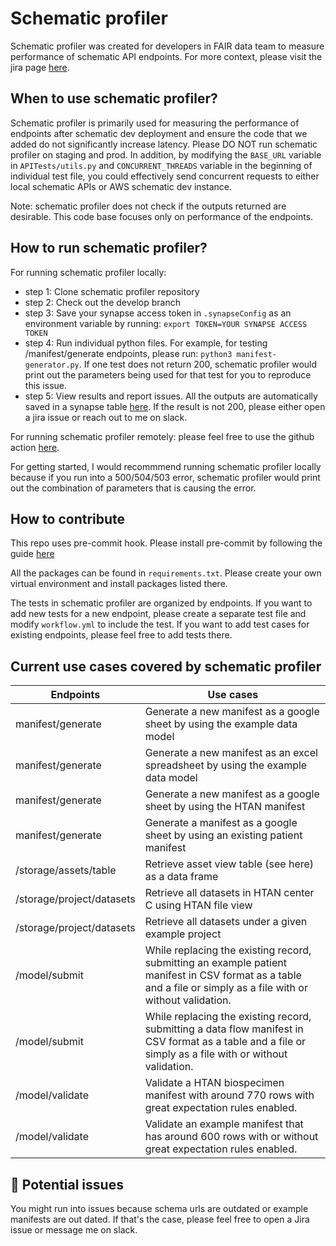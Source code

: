 # Schematic profiler

Schematic profiler was created for developers in FAIR data team to measure performance of schematic API endpoints. For more context, please visit the jira page [here](https://sagebionetworks.jira.com/wiki/spaces/~392696258/pages/2894757895/Monitoring+schematic+APIs).

## When to use schematic profiler?
Schematic profiler is primarily used for measuring the performance of endpoints after schematic dev deployment and ensure the code that we added do not significantly increase latency. Please DO NOT run schematic profiler on staging and prod. In addition, by modifying the `BASE_URL` variable in `APITests/utils.py` and `CONCURRENT_THREADS` variable in the beginning of individual test file, you could effectively send concurrent requests to either local schematic APIs or AWS schematic dev instance.

Note: schematic profiler does not check if the outputs returned are desirable. This code base focuses only on performance of the endpoints.

## How to run schematic profiler?
For running schematic profiler locally:
* step 1: Clone schematic profiler repository
* step 2: Check out the develop branch
* step 3: Save your synapse access token in `.synapseConfig` as an environment variable by running: `export TOKEN=YOUR SYNAPSE ACCESS TOKEN`
* step 4: Run individual python files. For example, for testing /manifest/generate endpoints, please run: `python3 manifest-generator.py`. If one test does not return 200, schematic profiler would print out the parameters being used for that test for you to reproduce this issue.
* step 5: View results and report issues. All the outputs are automatically saved in a synapse table [here](https://www.synapse.org/#!Synapse:syn51385540/tables/query/eyJzcWwiOiJTRUxFQ1QgKiBGUk9NIHN5bjUxMzg1NTQwIiwgImluY2x1ZGVFbnRpdHlFdGFnIjp0cnVlLCAib2Zmc2V0IjoyMjUsICJsaW1pdCI6MjV9). If the result is not 200, please either open a jira issue or reach out to me on slack.

For running schematic profiler remotely: please feel free to use the github action [here](https://github.com/Sage-Bionetworks/schematic_profiler/actions/workflows/workflow.yml).

For getting started, I would recommmend running schematic profiler locally because if you run into a 500/504/503 error, schematic profiler would print out the combination of parameters that is causing the error.

## How to contribute
This repo uses pre-commit hook. Please install pre-commit by following the guide [here](https://pre-commit.com/)

All the packages can be found in `requirements.txt`. Please create your own virtual environment and install packages listed there.

The tests in schematic profiler are organized by endpoints. If you want to add new tests for a new endpoint, please create a separate test file and modify `workflow.yml` to include the test. If you want to add test cases for existing endpoints, please feel free to add tests there.

## Current use cases covered by schematic profiler
| Endpoints | Use cases |
| --- | --- |
| manifest/generate | Generate a new manifest as a google sheet by using the example data model |
| manifest/generate | Generate a new manifest as an excel spreadsheet by using the example data model |
| manifest/generate | Generate a new manifest as a google sheet by using the HTAN manifest|
| manifest/generate | Generate a manifest as a google sheet by using an existing patient manifest |
| /storage/assets/table | Retrieve asset view table (see here) as a data frame |
| /storage/project/datasets | Retrieve all datasets in HTAN center C using HTAN file view |
| /storage/project/datasets | Retrieve all datasets under a given example project|
| /model/submit | While replacing the existing record, submitting an example patient manifest in CSV format as a table and a file or simply as a file with or without validation. |
| /model/submit | While replacing the existing record, submitting a data flow manifest in CSV format as a table and a file or simply as a file with or without validation.  |
| /model/validate | Validate a HTAN biospecimen manifest with around 770 rows with great expectation rules enabled.   |
| /model/validate | Validate an example manifest that has around 600 rows with or without great expectation rules enabled. |

## 🚨 Potential issues
You might run into issues because schema urls are outdated or example manifests are out dated. If that's the case, please feel free to open a Jira issue or message me on slack.
